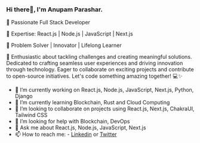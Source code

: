### Hi there👋, I'm Anupam Parashar. 

🚀 Passionate Full Stack Developer

🌟 Expertise: React.js | Node.js | JavaScript | Next.js

🔧 Problem Solver | Innovator | Lifelong Learner

🌱 Enthusiastic about tackling challenges and creating meaningful solutions. Dedicated to crafting seamless user experiences and driving innovation through technology. Eager to collaborate on exciting projects and contribute to open-source initiatives. Let's code something amazing together! 💻✨


- 🔭 I’m currently working on React.js, Node.js, JavaScript, Next.js, Python, Django
- 🌱 I’m currently learning Blockchain, Rust and Cloud Computing
- 👯 I’m looking to collaborate on projects using React.js, Next.js, ChakraUI, Tailwind CSS
- 🤔 I’m looking for help with Blockchain, DevOps
- 💬 Ask me about React.js, Node.js, JavaScript, Next.js
- 📫 How to reach me:  -  [Linkedin](https://www.linkedin.com/in/anupam-parashar/) or [Twitter](https://twitter.com/anuparashar0507)
